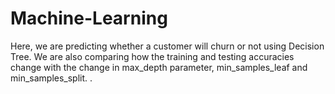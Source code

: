 # Machine-Learning
Here, we are predicting whether a customer will churn or not using Decision Tree.
We are also comparing how the training and testing accuracies change with the change in
max_depth parameter, min_samples_leaf and min_samples_split.
.
